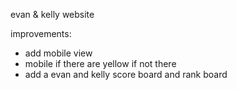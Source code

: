 evan & kelly website

improvements:

- add mobile view
- mobile if there are yellow if not there
- add a evan and kelly score board and rank board
